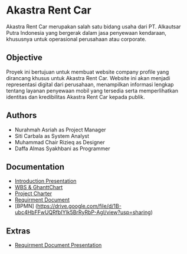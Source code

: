 # Akastra Rent Car
Akastra Rent Car merupakan salah satu bidang usaha dari PT. Alkautsar Putra Indonesia yang bergerak dalam jasa penyewaan kendaraan, khususnya untuk operasional perusahaan atau corporate. 

## Objective
Proyek ini bertujuan untuk membuat website company profile yang dirancang khusus untuk Akastra Rent Car. Website ini akan menjadi representasi digital dari perusahaan, menampilkan informasi lengkap tentang layanan penyewaan mobil yang tersedia serta memperlihatkan identitas dan kredibilitas Akastra Rent Car kepada publik.

## Authors
- Nurahmah Asriah as Project Manager
- Siti Carbala as System Analyst
- Muhammad Chair Rizieq as Designer
- Daffa Almas Syakhbani as Programmer

## Documentation 
- [Introduction Presentation](https://www.canva.com/design/DAGTcOm4wNQ/1Kbp08aP172z0DJHKr5hew/edit?utm_content=DAGTcOm4wNQ&utm_campaign=designshare&utm_medium=link2&utm_source=sharebutton)
- [WBS & GhanttChart](https://docs.google.com/spreadsheets/d/1kqdSWWBbXk9HYxJZndC8U62nx2pZGZXFxUpIpduGSVg/edit?usp=drive_link)
- [Project Charter](https://docs.google.com/document/d/10eLmqHr_7fOLy-u_Fz5xZ7LV_oULq-Nn/edit?usp=drive_link&ouid=102902205753757122034&rtpof=true&sd=true)
- [Requirment Document](https://docs.google.com/document/d/1vWykRRQn-1_0ZJfPbXuUfWaemVGfLwLq/edit?usp=drive_link&ouid=102902205753757122034&rtpof=true&sd=true)
- [BPMN] (https://drive.google.com/file/d/1B-ubc4HbFFwUQRfbIYlk5BrRyRbP-AgI/view?usp=sharing)

## Extras
- [Requirment Document Presentation](https://drive.google.com/file/d/13eQHnRbR-UFrHm6tCTRyrqf0FN3r432m/view?usp=drive_link)
